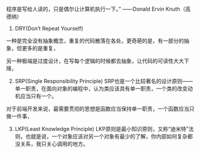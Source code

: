 ##

程序是写给人读的，只是偶尔让计算机执行一下。”
——Donald Ervin Knuth（高德纳）

1. DRY(Don’t Repeat Yourself)

一种是完全没有抽象概念，重复的代码散落在各处，更奇葩的是，有一部分的抽象，但更多的是重复，

另一种极端是过度设计，在写每个逻辑的时候都去抽象，让代码的可读性大大下降，

2. SRP(Single Responsibility Principle)
SRP也是一个比较著名的设计原则——单一职责，在面向对象的编程中，认为类应该具有单一职责，一个类的改变动机应当只有一个。

对于前端开发来说，最需要贯彻的思想是函数应当保持单一职责，一个函数应当只做一件事，

3. LKP(Least Knowledge Principle)
LKP原则是最小知识原则，又称“迪米特”法则，也就是说，一个对象应该对另一个对象有最少的了解，你内部如何复杂都没关系，我只关心调用的地方。

